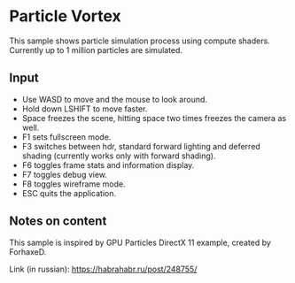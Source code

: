 # Particle Vortex

This sample shows particle simulation process using compute shaders.
Currently up to 1 million particles are simulated. 

## Input

 * Use WASD to move and the mouse to look around.
 * Hold down LSHIFT to move faster.
 * Space freezes the scene, hitting space two times freezes the camera as well.
 * F1 sets fullscreen mode.
 * F3 switches between hdr, standard forward lighting and deferred shading (currently works only with forward shading).
 * F6 toggles frame stats and information display.
 * F7 toggles debug view.
 * F8 toggles wireframe mode.
 * ESC quits the application.

## Notes on content

This sample is inspired by GPU Particles DirectX 11 example, created by ForhaxeD.

Link (in russian): https://habrahabr.ru/post/248755/
